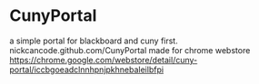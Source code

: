 # CunyPortal
a simple portal for blackboard and cuny first.
nickcancode.github.com/CunyPortal
made for chrome webstore https://chrome.google.com/webstore/detail/cuny-portal/iccbgoeadclnnhpnjpkhnebaleilbfpi
